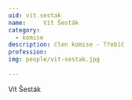 ```yaml
---
uid: vit.sestak
name:     Vít Šesták
category:
  - komise
description: člen komise - Třebíč
profession: 
img: people/vit-sestak.jpg
  
---
```


Vít Šesták
